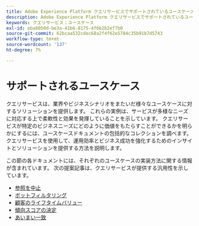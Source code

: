```yaml
---
title: Adobe Experience Platform クエリサービスでサポートされているユースケース
description: Adobe Experience Platform クエリサービスでサポートされているユースケースについて説明します。
keywords: クエリサービス；ユースケース
exl-id: eba8050d-be3a-41b6-8175-4f6b2b2ef7b0
source-git-commit: 62bcaa532cdec68a2f4f62e5784c35b91b7d5743
workflow-type: tm+mt
source-wordcount: '137'
ht-degree: 7%

---
```


# サポートされるユースケース

クエリサービスは、業界やビジネスシナリオをまたいだ様々なユースケースに対するソリューションを提供します。 これらの実例は、サービスが多様なニーズに対応する上で柔軟性と効果を発揮していることを示しています。 クエリサービスが特定のビジネスニーズにどのように価値をもたらすことができるかを明らかにするには、ユースケースドキュメントの包括的なコレクションを調べます。 クエリサービスを使用して、運用効率とビジネス成功を強化するためのインサイトとソリューションを提供する方法を説明します。

この節の各ドキュメントには、それぞれのユースケースの実装方法に関する情報が含まれています。 次の提案記事は、クエリサービスが提供する汎用性を示しています。

- [参照を中止](./abandoned-browse.md)
- [ボットフィルタリング](./bot-filtering.md)
- [顧客のライフタイムバリュー](./customer-lifetime-value.md)
- [傾向スコアの決定](./propensity-score.md)
- [あいまい一致](./fuzzy-match.md)
